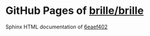 GitHub Pages of [brille/brille](https://github.com/brille/brille.git)
======================================
Sphinx HTML documentation of [6eaef402](https://github.com/brille/brille/tree/6eaef4023db7bc12925b1e13b3e1b57dc96d9707)
